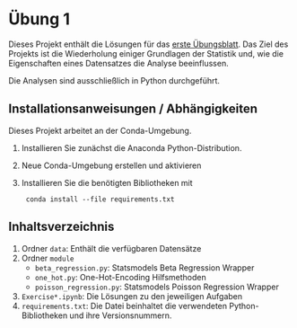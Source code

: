# Übung 1

Dieses Projekt enthält die Lösungen für das [erste Übungsblatt](./Uebungsblatt_1_Grundlagen.pdf). Das Ziel des Projekts ist die Wiederholung einiger Grundlagen der Statistik und, wie die Eigenschaften eines Datensatzes die Analyse beeinflussen.

Die Analysen sind ausschließlich in Python durchgeführt.

## Installationsanweisungen / Abhängigkeiten

Dieses Projekt arbeitet an der Conda-Umgebung.

1. Installieren Sie zunächst die Anaconda Python-Distribution.
2. Neue Conda-Umgebung erstellen und  aktivieren 
3. Installieren Sie die benötigten Bibliotheken mit
          
        conda install --file requirements.txt
        
## Inhaltsverzeichnis

1. Ordner `data`: Enthält die verfügbaren Datensätze
2. Ordner `module`
    - `beta_regression.py`: Statsmodels Beta Regression Wrapper 
    - `one_hot.py`: One-Hot-Encoding Hilfsmethoden
    - `poisson_regression.py`: Statsmodels Poisson Regression Wrapper
3. `Exercise*.ipynb`: Die Lösungen zu den jeweiligen Aufgaben
4. `requirements.txt`: Die Datei beinhaltet die verwendeten Python-Bibliotheken und ihre Versionsnummern.